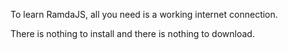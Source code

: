 To learn RamdaJS, all you need is a working internet connection.

There is nothing to install and there is nothing to download.
